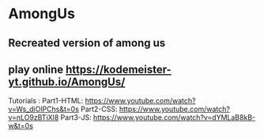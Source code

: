 # AmongUs
Recreated version of among us
-----------------------------------------------------------
play online https://kodemeister-yt.github.io/AmongUs/
-----------------------------------------------------------
Tutorials : Part1-HTML: https://www.youtube.com/watch?v=Ws_diOlPChs&t=0s
            Part2-CSS: https://www.youtube.com/watch?v=nLO9zBTiXl8
            Part3-JS: https://www.youtube.com/watch?v=dYMLaB8kB-w&t=0s
